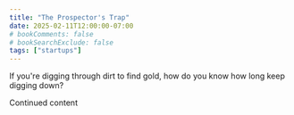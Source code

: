```yaml
---
title: "The Prospector's Trap"
date: 2025-02-11T12:00:00-07:00
# bookComments: false
# bookSearchExclude: false
tags: ["startups"]
---
```


If you're digging through dirt to find gold, how do you know how long keep digging down?

<!--more-->

Continued content
